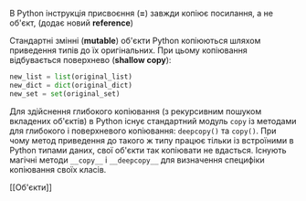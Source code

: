 В Python інструкція присвоєння (**=**) завжди копіює посилання, а не об'єкт, (додає новий **reference**)

Стандартні змінні (**mutable**) об'єкти Python копіюються шляхом приведення типів до їх оригінальних. При цьому копіювання відбувається поверхнево (**shallow copy**):
```python
new_list = list(original_list)
new_dict = dict(original_dict)
new_set = set(original_set)
```

Для здійснення глибокого копіювання (з рекурсивним пошуком вкладених об'єктів) в Python існує стандартний модуль `copy` із методами для глибокого і поверхневого копіювання: `deepcopy()` та `copy()`. При чому метод приведення до такого ж типу працює тільки із встроїними в Python типами даних, свої об'єкти так копіювати не вдасться. Існують магічні методи `__copy__` і `__deepcopy__` для визначення специфіки копіювання своїх класів.

[[Об'єкти]]